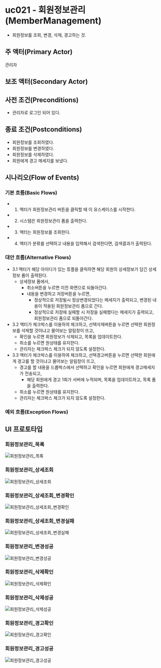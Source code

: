 # uc021 - 회원정보관리(MemberManagement)
- 회원정보를 조회, 변경, 삭제, 경고하는 것.

## 주 액터(Primary Actor)
관리자

## 보조 액터(Secondary Actor)


## 사전 조건(Preconditions)
- 관리자로 로그인 되어 있다.

## 종료 조건(Postconditions)
- 회원정보를 조회하였다.
- 회원정보를 변경하였다.
- 회원정보를 삭제하였다.
- 회원에게 경고 메세지를 보냈다.

## 시나리오(Flow of Events)

### 기본 흐름(Basic Flows)

- 1. 액터가 회원정보관리 버튼을 클릭할 때 이 유스케이스를 시작한다.
- 2. 시스템은 회원정보관리 폼을 출력한다.
- 3. 액터는 회원정보를 조회한다.
- 4. 액터가 분류를 선택하고 내용을 입력해서 검색한다면, 검색결과가 출력된다.


### 대안 흐름(Alternative Flows)

- 3.1 액터가 해당 아이디가 있는 튜플을 클릭하면 해당 회원의 상세정보가 담긴 상세정보 폼이 출력된다.
    - 상세정보 폼에서,
        - 취소버튼을 누르면 이전 화면으로 되돌아간다.
        - 내용을 변경하고 저장버튼을 누르면,
            - 정상적으로 저장될시 정상변경되었다는 메세지가 출력되고, 변경된 내용이 적용된 회원정보관리 폼으로 간다.
            - 정상적으로 저장에 실패할 시 저장을 실패했다는 메세지가 출력되고, 회원정보관리 폼으로 되돌아간다.
- 3.2 액터가 체크박스를 이용하여 체크하고, 선택삭제버튼을 누르면 선택한 회원정보를 삭제할 것이냐고 물어보는 알림창이 뜨고,
    - 확인을 누르면 회원정보가 삭제되고, 목록을 업데이트한다.
    - 취소를 누르면 원상태를 유지한다.
    - 관리자는 체크박스 체크가 되지 않도록 설정한다.
- 3.3 액터가 체크박스를 이용하여 체크하고, 선택경고버튼을 누르면 선택한 회원에게 경고를 할 것이냐고 물어보는 알림창이 뜨고,
    - 경고를 할 내용을 드롭박스에서 선택하고 확인을 누르면 회원에게 경고메세지가 전송되고, 
        - 해당 회원에게 경고 1회가 서버에 누적되며, 목록을 업데이트하고, 목록 폼을 출력한다.
    - 취소를 누르면 원상태를 유지한다.
    - 관리자는 체크박스 체크가 되지 않도록 설정한다.



### 예외 흐름(Exception Flows)


## UI 프로토타입

### 회원정보관리_목록
![회원정보관리_목록](./images/uc021-list.jpg)

### 회원정보관리_상세조회
![회원정보관리_상세조회](./images/uc021-detail.jpg)

### 회원정보관리_상세조회_변경확인
![회원정보관리_상세조회_변경확인](./images/uc021-update_check.jpg)

### 회원정보관리_상세조회_변경실패
![회원정보관리_상세조회_변경실패](./images/uc021-update_fail.jpg)

### 회원정보관리_변경성공
![회원정보관리_변경성공](./images/uc021-update_success.jpg)

### 회원정보관리_삭제확인
![회원정보관리_삭제확인](./images/uc021-delete_check.jpg)

### 회원정보관리_삭제성공
![회원정보관리_삭제성공](./images/uc021-delete_success.jpg)

### 회원정보관리_경고확인
![회원정보관리_경고확인](./images/uc021-alert_check.jpg)

### 회원정보관리_경고성공
![회원정보관리_경고성공](./images/uc021-alert_success.jpg)